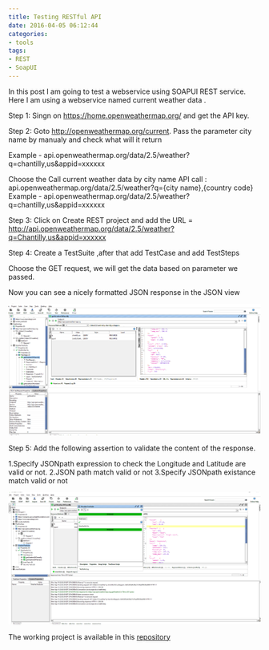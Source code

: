 ```yaml
---
title: Testing RESTful API
date: 2016-04-05 06:12:44
categories:
- tools
tags:
- REST
- SoapUI
---
```

In this post I am going to test a webservice using SOAPUI REST service.
Here I am using a webservice named current weather data .

Step 1: Singn on https://home.openweathermap.org/ and get the API key.

 
Step 2: Goto http://openweathermap.org/current.
Pass the parameter city name by manualy and check what will it return

Example - api.openweathermap.org/data/2.5/weather?q=chantilly,us&appid=xxxxxx


 Choose the Call current weather data by city name
         API call : api.openweathermap.org/data/2.5/weather?q={city name},{country code}
        Example - api.openweathermap.org/data/2.5/weather?q=chantilly,us&appid=xxxxxx
         
Step 3: Click on Create REST project and add the URL = http://api.openweathermap.org/data/2.5/weather?q=Chantilly,us&appid=xxxxxx

Step 4: Create a TestSuite ,after that add TestCase and add TestSteps 
 
Choose the GET request, we will get the  data based on parameter we passed.

Now you can see a nicely formatted JSON response in the JSON view 

![](../downloads/weather/3.png)

Step 5: Add the following assertion to validate the content of the response.

1.Specify JSONpath expression to check the Longitude and Latitude are valid or not.
2.JSON path match valid or not
3.Specify JSONpath existance match valid or not

![](../downloads/weather/4.png)
        
The working project is available in this [repository](https://github.com/manjupaul/soapui_weatherapp) 
        

 


